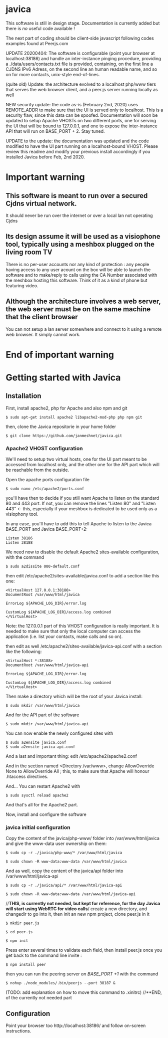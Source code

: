 # javica
This software is still in design stage. Documentation is currently added but there is *no* useful code available !



The next part of coding should be client-side javascript following codes examples found at Peerjs.com 

UPDATE 20200404: The software is configurable (point your browser at localhost:38186) and handle an inter-instance pinging procedure, providing a ./data/users/contacts.txt file is provided, containing, on the first line a CJDNS IPv6 Adress, on the second line an human readable name, and so on for more contacts, unix-style end-of-lines. 

(quite old) Update: the architecture evolved to a localhost php/www tiers that serves the web browser client, and a peer.js server running locally as well

NEW security update: the code as-is (February 2nd, 2020) uses REMOTE_ADDR to make sure that the UI is served only to localhost. This is a security flaw, since this data can be spoofed. Documentation will soon be updated to setup Apache VHOSTs on two different ports, one for serving the UI that will be bound to 127.0.0.1, and one to expose the inter-instance API that will run on BASE_PORT + 2. Stay tuned.
 
UPDATE to the update: the documentation was updated and the code modified to have the UI part running on a localhost-bound VHOST. Please review this readme and modify your previous install accordingly if you installed Javica before Feb, 2nd 2020. 



# Important warning
## This software is meant to run over a secured Cjdns virtual network. 
It should never be run over the internet or over a local lan not operating Cjdns
## Its design assume it will be used as a visiophone tool, typically using a meshbox plugged on the living room TV
There is no per-user accounts nor any kind of protection : any people having access to any user acount on the box will be able to launch the software and to make/reply to calls using the CA Number associated with the meshbox hosting this software. 
Think of it as a kind of phone but featuring video. 
## Although the architecture involves a web server, the web server must be on the same machine that the client browser
You can not setup a lan server somewhere and connect to it using a remote web browser. It simply cannot work. 
# End of important warning
          
# Getting started with Javica          
          
## Installation 

First, install apache2, php for Apache and also npm and git

	$ sudo apt-get install apache2 libapache2-mod-php php npm git

then, clone the Javica repositorie in your home folder

	$ git clone https://github.com/janmeshnet/javica.git

### Apache2 VHOST configuration

We'll need to setup two virtual hosts, one for the UI part meant to be accessed from localhost only, and the other one for the API part which will be reachable from the outside. 

Open the apache ports configuration file

	$ sudo nano /etc/apache2/ports.conf

you'll have then to decide if you still want Apache to listen on the standard 80 and 443 port. If not, you can remove the lines "Listen 80" and "Listen 443" <- this, especially if your meshbox is dedicated to be used only as a visiophony tool. 

In any case, you'll have to add this to tell Apache to listen to the Javica BASE_PORT and Javica BASE_PORT+2:


	Listen 38186
	Listen 38188
 
 
We need now to disable the default Apache2 sites-available configuration, with the command

	$ sudo a2dissite 000-default.conf 
 
then edit /etc/apache2/sites-available/javica.conf to add a section like this one: 
 
 
	<VirtualHost 127.0.0.1:38186>
	DocumentRoot /var/www/html/javica
		
    ErrorLog ${APACHE_LOG_DIR}/error.log
        
    CustomLog ${APACHE_LOG_DIR}/access.log combined
	</VirtualHost>

Note: the 127.0.0.1 part of this VHOST configuration is really important. It is needed to make sure that only the local computer can access the application (i.e. list your contacts, make calls and so on). 

then edit as well /etc/apache2/sites-available/javica-api.conf with a section like the following:

	<VirtualHost *:38188>
	DocumentRoot /var/www/html/javica-api
		
    ErrorLog ${APACHE_LOG_DIR}/error.log
        
    CustomLog ${APACHE_LOG_DIR}/access.log combined
	</VirtualHost>



Then make a directory which will be the root of your Javica install: 

	$ sudo mkdir /var/www/html/javica 

And for the API part of the software

	$ sudo mkdir /var/www/html/javica-api

You can now enable the newly configured sites with

	$ sudo a2ensite javica.conf
	$ sudo a2ensite javica-api.conf

And a last and important thing: edit /etc/apache2/apache2.conf

And in the section named <Directory /var/www>, change AllowOverride None to AllowOverride All ; this, to make sure that Apache will honour .htaccess directives. 


And... You can restart Apache2 with 

	$ sudo sysctl reload apache2

And that's all for the Apache2 part. 


Now, install and configure the software

### javica initial configuration

 
Copy the content of the javica/php-www/ folder into /var/www/html/javica and give the www-data user ownership on them: 

	$ sudo cp -r ./javica/php-www/* /var/www/html/javica

	$ sudo chown -R www-data:www-data /var/www/html/javica

And as well, copy the content of the javica/api folder into /var/www/html/javica-api

	$ sudo cp -r ./javica/api/* /var/www/html/javica-api

	$ sudo chown -R www-data:www-data /var/www/html/javica-api


//**THIS, is currently not needed, but kept for reference, for the day Javica will start using WebRTC for video calls**/
create a new directory, and changedir to go into it, then init an new npm project, clone peer.js in it

	$ mkdir peer.js

	$ cd peer.js

	$ npm init

Press enter several times to validate each field, then install peer.js once you get back to the command line invite : 

	$ npm install peer

then you can run the peering server *on BASE_PORT +1* with the command

	$ nohup ./node_modules/.bin/peerjs --port 38187 &

(TODO: add explanation on how to move this command to .xinitrc)
//**END, of the currently not needed part


## Configuration
Point your browser too http://localhost:38186/ and follow on-screen instructions. 

